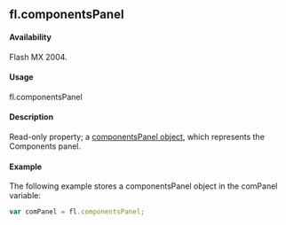 ## fl.componentsPanel

#### Availability

Flash MX 2004.

#### Usage

fl.componentsPanel

#### Description

Read-only property; a [componentsPanel object](../componentsPanel_object/componentsPanel_summary.md), which represents the Components panel.

#### Example

The following example stores a componentsPanel object in the comPanel variable:
```javascript
var comPanel = fl.componentsPanel;
```
